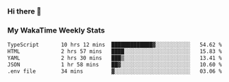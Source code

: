 ### Hi there 👋

<!--
**royschrauwen/royschrauwen** is a ✨ _special_ ✨ repository because its `README.md` (this file) appears on your GitHub profile.

Here are some ideas to get you started:

- 🔭 I’m currently working on ...
- 🌱 I’m currently learning ...
- 👯 I’m looking to collaborate on ...
- 🤔 I’m looking for help with ...
- 💬 Ask me about ...
- 📫 How to reach me: ...
- 😄 Pronouns: ...
- ⚡ Fun fact: ...
-->


### My WakaTime Weekly Stats
<!--START_SECTION:waka-->

```txt
TypeScript       10 hrs 12 mins  █████████████▓░░░░░░░░░░░   54.62 %
HTML             2 hrs 57 mins   ████░░░░░░░░░░░░░░░░░░░░░   15.83 %
YAML             2 hrs 30 mins   ███▒░░░░░░░░░░░░░░░░░░░░░   13.41 %
JSON             1 hr 58 mins    ██▓░░░░░░░░░░░░░░░░░░░░░░   10.60 %
.env file        34 mins         ▓░░░░░░░░░░░░░░░░░░░░░░░░   03.06 %
```

<!--END_SECTION:waka-->
